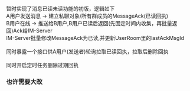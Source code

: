 暂时实现了消息已读未读功能的初版，逻辑如下<br/>
A用户发送消息 -> 建立私聊对象/所有群成员的MessageAck(已读回执)<br/>
B用户在线 -> 推送给B用户,B用户已读后返回(先固定时间内收集，再批量返回)Ack给IM-Server<br/>
IM-Server批量修改MessageAck为已读,并更新UserRoom里的lastAckMsgId<br/>
<br/>同时暴露一个接口供A用户(发送者)轮询拉取已读回执，拉取后删除回执<br/>
<br/>同时开启定时任务删除过期回执

### 也许需要大改
